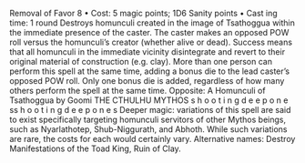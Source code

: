 Removal of Favor 8
• Cost:  5 magic points; 1D6 Sanity points
•
 Cast
ing time: 1 round
Destroys homunculi created in the image of Tsathoggua 
within the immediate presence of the caster. The caster 
makes an opposed POW roll versus the homunculi’s creator 
(whether alive or dead). Success means that all homunculi 
in the immediate vicinity disintegrate and revert to their original material of construction (e.g. clay). 
More than one person can perform this spell at the same 
time, adding a bonus die to the lead caster’s opposed POW 
roll. Only one bonus die is added, regardless of how many 
others perform the spell at the same time. Opposite: A Homunculi of Tsathoggua by Goomi
THE CTHULHU MYTHOS
s 
h 
o 
o 
t 
i 
n 
g 
d 
e e 
p 
o 
n 
e 
ss 
h 
o 
o 
t 
i 
n 
g 
d 
e e 
p 
o 
n 
e 
s
Deeper magic: variations of this spell are said to exist 
specifically targeting homunculi servitors of other Mythos 
beings, such as Nyarlathotep, Shub-Niggurath, and 
Abhoth. While such variations are rare, the costs for each 
would certainly vary.
Alternative names: Destroy Manifestations of the Toad King, 
Ruin of Clay.

